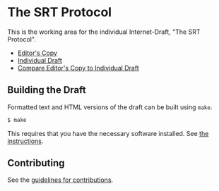 # The SRT Protocol

This is the working area for the individual Internet-Draft, "The SRT Protocol".

* [Editor's Copy](https://Haivision.github.io/srt-rfc/#go.draft-sharabayko-srt.html)
* [Individual Draft](https://tools.ietf.org/html/draft-sharabayko-srt)
* [Compare Editor's Copy to Individual Draft](https://Haivision.github.io/srt-rfc/#go.draft-sharabayko-srt.diff)

## Building the Draft

Formatted text and HTML versions of the draft can be built using `make`.

```sh
$ make
```

This requires that you have the necessary software installed.  See
[the instructions](https://github.com/martinthomson/i-d-template/blob/master/doc/SETUP.md).


## Contributing

See the
[guidelines for contributions](https://github.com/Haivision/srt-rfc/blob/master/CONTRIBUTING.md).
